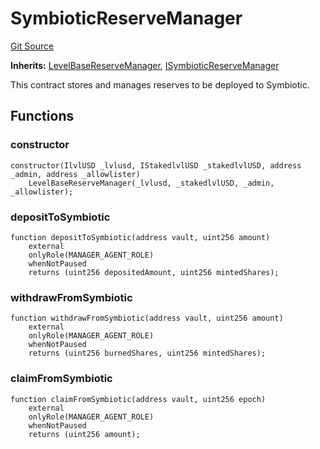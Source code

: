 # SymbioticReserveManager
[Git Source](https://github.com/Level-Money/contracts/blob/6210538f7de83f92b07f38679d7d19520c984a03/src/v1/reserve/LevelSymbioticReserveManager.sol)

**Inherits:**
[LevelBaseReserveManager](/src/v1/reserve/LevelBaseReserveManager.sol/abstract.LevelBaseReserveManager.md), [ISymbioticReserveManager](/src/v1/interfaces/ILevelSymbioticReserveManager.sol/interface.ISymbioticReserveManager.md)

This contract stores and manages reserves to be deployed to Symbiotic.


## Functions
### constructor


```solidity
constructor(IlvlUSD _lvlusd, IStakedlvlUSD _stakedlvlUSD, address _admin, address _allowlister)
    LevelBaseReserveManager(_lvlusd, _stakedlvlUSD, _admin, _allowlister);
```

### depositToSymbiotic


```solidity
function depositToSymbiotic(address vault, uint256 amount)
    external
    onlyRole(MANAGER_AGENT_ROLE)
    whenNotPaused
    returns (uint256 depositedAmount, uint256 mintedShares);
```

### withdrawFromSymbiotic


```solidity
function withdrawFromSymbiotic(address vault, uint256 amount)
    external
    onlyRole(MANAGER_AGENT_ROLE)
    whenNotPaused
    returns (uint256 burnedShares, uint256 mintedShares);
```

### claimFromSymbiotic


```solidity
function claimFromSymbiotic(address vault, uint256 epoch)
    external
    onlyRole(MANAGER_AGENT_ROLE)
    whenNotPaused
    returns (uint256 amount);
```

